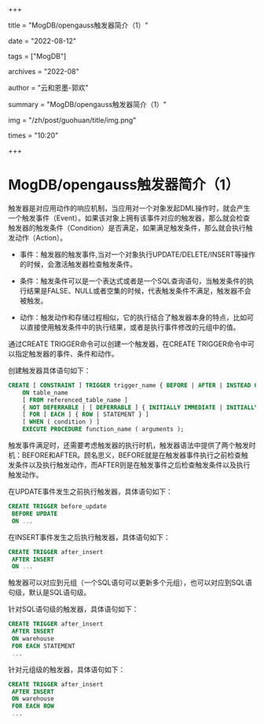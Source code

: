 +++

title = "MogDB/opengauss触发器简介（1）" 

date = "2022-08-12" 

tags = ["MogDB"] 

archives = "2022-08" 

author = "云和恩墨-郭欢" 

summary = "MogDB/opengauss触发器简介（1）"

img = "/zh/post/guohuan/title/img.png" 

times = "10:20"

+++

# MogDB/opengauss触发器简介（1）

触发器是对应用动作的响应机制，当应用对一个对象发起DML操作时，就会产生一个触发事件（Event）。如果该对象上拥有该事件对应的触发器，那么就会检查触发器的触发条件（Condition）是否满足，如果满足触发条件，那么就会执行触发动作（Action）。

- 事件：触发器的触发事件,当对一个对象执行UPDATE/DELETE/INSERT等操作的时候，会激活触发器检查触发条件。

- 条件：触发条件可以是一个表达式或者是一个SQL查询语句，当触发条件的执行结果是FALSE、NULL或者空集的时候，代表触发条件不满足，触发器不会被触发。

- 动作：触发动作和存储过程相似，它的执行结合了触发器本身的特点，比如可以直接使用触发条件中的执行结果，或者是执行事件修改的元组中的值。

通过CREATE TRIGGER命令可以创建一个触发器，在CREATE TRIGGER命令中可以指定触发器的事件、条件和动作。

创建触发器具体语句如下：

```sql
CREATE [ CONSTRAINT ] TRIGGER trigger_name { BEFORE | AFTER | INSTEAD OF } { event [ OR '...'] }
    ON table_name
    [ FROM referenced_table_name ]
    { NOT DEFERRABLE | [ DEFERRABLE ] { INITIALLY IMMEDIATE | INITIALLY DEFERRED } }
    [ FOR [ EACH ] { ROW | STATEMENT } ]
    [ WHEN ( condition ) ]
    EXECUTE PROCEDURE function_name ( arguments );
```

触发事件满足时，还需要考虑触发器的执行时机，触发器语法中提供了两个触发时机：BEFORE和AFTER。顾名思义，BEFORE就是在触发器事件执行之前检查触
发条件以及执行触发动作，而AFTER则是在触发事件之后检查触发条件以及执行触发动作。

在UPDATE事件发生之前执行触发器，具体语句如下：

```sql
CREATE TRIGGER before_update
 BEFORE UPDATE
 ON ...
```

在INSERT事件发生之后执行触发器，具体语句如下：

```sql
CREATE TRIGGER after_insert
 AFTER INSERT
 ON ...
```

触发器可以对应到元组（一个SQL语句可以更新多个元组），也可以对应到SQL语句级，默认是SQL语句级。

针对SQL语句级的触发器，具体语句如下：

```sql
CREATE TRIGGER after_insert
 AFTER INSERT
 ON warehouse
 FOR EACH STATEMENT
 ...
```

针对元组级的触发器，具体语句如下：

```sql
CREATE TRIGGER after_insert
 AFTER INSERT
 ON warehouse
 FOR EACH ROW
 ...
```

